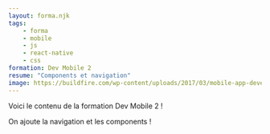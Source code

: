 ```yaml
---
layout: forma.njk
tags:
    - forma
    - mobile
    - js
    - react-native
    - css
formation: Dev Mobile 2
resume: "Components et navigation"
image: https://buildfire.com/wp-content/uploads/2017/03/mobile-app-development-tools-1200x675.jpg
---
```


Voici le contenu de la formation Dev Mobile 2 !

On ajoute la navigation et les components !